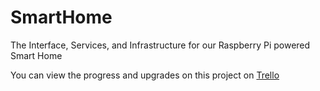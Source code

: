 # SmartHome
The Interface, Services, and Infrastructure for our Raspberry Pi powered Smart Home

You can view the progress and upgrades on this project on [Trello](https://trello.com/b/tEcFP1E7/smart-home-customization)
